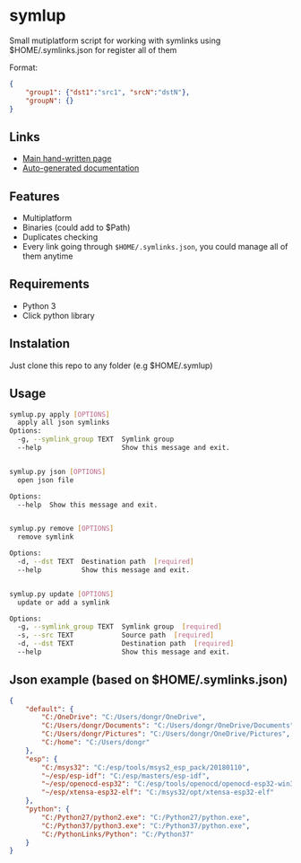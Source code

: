# symlup

Small mutiplatform script for working with symlinks using $HOME/.symlinks.json for register all of them

Format: 
``` json
{
    "group1": {"dst1":"src1", "srcN":"dstN"},
    "groupN": {}
}
```

## Links

* [Main hand-written page](docs/main_page.md)
* [Auto-generated documentation](docs/generated.md)

## Features

* Multiplatform
* Binaries (could add to $Path)
* Duplicates checking
* Every link going through `$HOME/.symlinks.json`, you could manage all of them anytime

## Requirements

* Python 3
* Click python library

## Instalation

Just clone this repo to any folder (e.g $HOME/.symlup)

## Usage

```bash
symlup.py apply [OPTIONS]
  apply all json symlinks
Options:
  -g, --symlink_group TEXT  Symlink group
  --help                    Show this message and exit.


symlup.py json [OPTIONS]
  open json file

Options:
  --help  Show this message and exit.


symlup.py remove [OPTIONS]
  remove symlink

Options:
  -d, --dst TEXT  Destination path  [required]
  --help          Show this message and exit.


symlup.py update [OPTIONS]
  update or add a symlink

Options:
  -g, --symlink_group TEXT  Symlink group  [required]
  -s, --src TEXT            Source path  [required]
  -d, --dst TEXT            Destination path  [required]
  --help                    Show this message and exit.
```

## Json example (based on $HOME/.symlinks.json)

```json
{
    "default": {
        "C:/OneDrive": "C:/Users/dongr/OneDrive",
        "C:/Users/dongr/Documents": "C:/Users/dongr/OneDrive/Documents",
        "C:/Users/dongr/Pictures": "C:/Users/dongr/OneDrive/Pictures",
        "C:/home": "C:/Users/dongr"
    },
    "esp": {
        "C:/msys32": "C:/esp/tools/msys2_esp_pack/20180110",
        "~/esp/esp-idf": "C:/esp/masters/esp-idf",
        "~/esp/openocd-esp32": "C:/esp/tools/openocd/openocd-esp32-win32-0.10.0-esp32-20190708",
        "~/esp/xtensa-esp32-elf": "C:/msys32/opt/xtensa-esp32-elf"
    },
    "python": {
        "C:/Python27/python2.exe": "C:/Python27/python.exe",
        "C:/Python37/python3.exe": "C:/Python37/python.exe",
        "C:/PythonLinks/Python": "C:/Python37"
    }
}
```